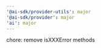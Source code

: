 ```yaml
---
'@ai-sdk/provider-utils': major
'@ai-sdk/provider': major
'ai': major
---
```


chore: remove isXXXError methods
